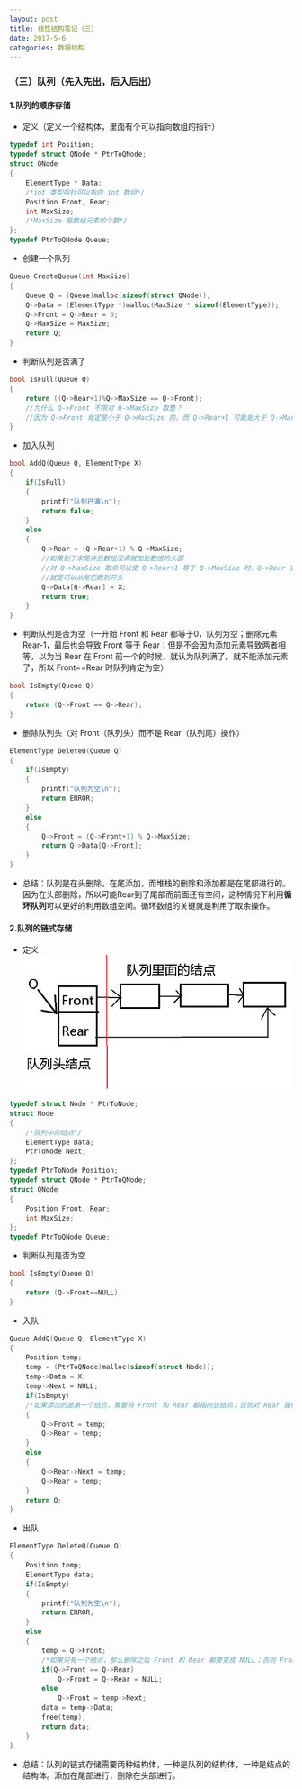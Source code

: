 ```yaml
---
layout: post
title: 线性结构笔记（三）
date: 2017-5-6
categories: 数据结构
---
```


### （三）队列（先入先出，后入后出）
<!--more-->
#### 1.队列的顺序存储
- 定义（定义一个结构体，里面有个可以指向数组的指针）
```c
typedef int Position;
typedef struct QNode * PtrToQNode;
struct QNode
{
    ElementType * Data;
    /*int 类型指针可以指向 int 数组*/
    Position Front, Rear;
    int MaxSize;
    /*MaxSize 是数组元素的个数*/
};
typedef PtrToQNode Queue;
```
- 创建一个队列
```c
Queue CreateQueue(int MaxSize)
{
    Queue Q = (Queue)malloc(sizeof(struct QNode));
    Q->Data = (ElementType *)malloc(MaxSize * sizeof(ElementType));
    Q->Front = Q->Rear = 0;
    Q->MaxSize = MaxSize;
    return Q;
}
```
- 判断队列是否满了
```c
bool IsFull(Queue Q)
{
    return ((Q->Rear+1)%Q->MaxSize == Q->Front);
    //为什么 Q->Front 不用对 Q->MaxSize 取整？
    //因为 Q->Front 肯定是小于 Q->MaxSize 的，而 Q->Rear+1 可能是大于 Q->MaxSize 的。 
}
```
- 加入队列
```c
bool AddQ(Queue Q, ElementType X)
{
    if(IsFull)
    {
        printf("队列已满\n");
        return false;
    }
    else
    {
        Q->Rear = (Q->Rear+1) % Q->MaxSize;
        //如果到了末尾并且数组没满就加到数组的头部
        //对 Q->MaxSize 取余可以使 Q->Rear+1 等于 Q->MaxSize 时，Q->Rear 变成0。
        //就是可以从尾巴跑到开头
        Q->Data[Q->Rear] = X;
        return true;
    }
}
```
- 判断队列是否为空（一开始 Front 和 Rear 都等于0，队列为空；删除元素 Rear-1，最后也会导致 Front 等于 Rear；但是不会因为添加元素导致两者相等，以为当 Rear 在 Front 前一个的时候，就认为队列满了，就不能添加元素了，所以 Front==Rear 时队列肯定为空）
```c
bool IsEmpty(Queue Q)
{
    return (Q->Front == Q->Rear);
}
```
- 删除队列头（对 Front（队列头）而不是 Rear（队列尾）操作）
```c
ElementType DeleteQ(Queue Q)
{
    if(IsEmpty)
    {
        printf("队列为空\n");
        return ERROR;
    }
    else
    {
        Q->Front = (Q->Front+1) % Q->MaxSize;
        return Q->Data[Q->Front];
    }
}
```
- 总结：队列是在头删除，在尾添加，而堆栈的删除和添加都是在尾部进行的。因为在头部删除，所以可能Rear到了尾部而前面还有空间，这种情况下利用**循环队列**可以更好的利用数组空间。循环数组的关键就是利用了取余操作。
#### 2.队列的链式存储
- 定义
![](\images\DuiLie.png)
```c
typedef struct Node * PtrToNode;
struct Node
{
    /*队列中的结点*/
    ElementType Data;
    PtrToNode Next;
};
typedef PtrToNode Position;
typedef struct QNode * PtrToQNode;
struct QNode
{
    Position Front, Rear;
    int MaxSize;
};
typedef PtrToQNode Queue;
```
- 判断队列是否为空
```c
bool IsEmpty(Queue Q)
{
    return (Q->Front==NULL);
}
```
- 入队
```c
Queue AddQ(Queue Q, ElementType X)
{
    Position temp;
    temp = (PtrToQNode)malloc(sizeof(struct Node));
    temp->Data = X;
    temp->Next = NULL;
    if(IsEmpty)
    /*如果添加的是第一个结点，需要将 Front 和 Rear 都指向该结点；否则对 Rear 操作即可。*/
    {
        Q->Front = temp;
        Q->Rear = temp;
    }
    else
    {
        Q->Rear->Next = temp;
        Q->Rear = temp;
    }
    return Q;
}
```
- 出队
```c
ElementType DeleteQ(Queue Q)
{
    Position temp;
    ElementType data;
    if(IsEmpty)
    {
        printf("队列为空\n");
        return ERROR;
    }
    else
    {
        temp = Q->Front;
        /*如果只有一个结点，那么删除之后 Front 和 Rear 都要变成 NULL；否则 Front 指向第二个结点，释放第一个结点，返回第一个结点的数据*/
        if(Q->Front == Q->Rear)
            Q->Front = Q->Rear = NULL;
        else
            Q->Front = temp->Next;
        data = temp->Data;
        free(temp);
        return data;
    }
}
```
- 总结：队列的链式存储需要两种结构体，一种是队列的结构体，一种是结点的结构体。添加在尾部进行，删除在头部进行。

